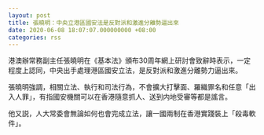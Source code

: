 ```yaml
---
layout: post
title: 張曉明：中央立港區國安法是反對派和激進分離勢逼出來
date: 2020-06-08 18:07:07.000000000 +08:00
categories: rss
---
```


港澳辦常務副主任張曉明在《基本法》頒布30周年網上研討會致辭時表示，一定程度上認同，中央出手處理港區國安立法，是反對派和激進分離勢力逼出來。

張曉明強調，相關立法、執行和司法行為，不會擴大打擊面、羅織罪名和任意「出入人罪」，有指國安機關可以在香港隨意抓人、送到内地受審等都是謠言。

他又説，人大常委會無論如何也會完成立法，讓一國兩制在香港實踐裝上「殺毒軟件」。
